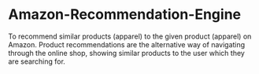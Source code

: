 # Amazon-Recommendation-Engine
To recommend similar products (apparel) to the given product (apparel) on Amazon. Product recommendations are the alternative way of navigating through the online shop, showing similar products to the user which they are searching for.
